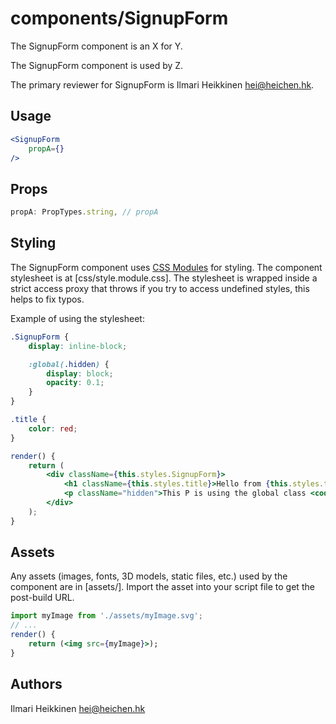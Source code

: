 # components/SignupForm

The SignupForm component is an X for Y.

The SignupForm component is used by Z.

The primary reviewer for SignupForm is Ilmari Heikkinen <hei@heichen.hk>.

## Usage

```jsx
<SignupForm
    propA={}
/>
```

## Props

```js
propA: PropTypes.string, // propA
```

## Styling

The SignupForm component uses [CSS Modules](https://github.com/css-modules/css-modules) for styling. The component stylesheet is at [css/style.module.css]. The stylesheet is wrapped inside a strict access proxy that throws if you try to access undefined styles, this helps to fix typos.

Example of using the stylesheet:

```css
.SignupForm {
    display: inline-block;

    :global(.hidden) {
        display: block;
        opacity: 0.1;
    }
}

.title {
    color: red;
}

```

```jsx
render() {
    return (
        <div className={this.styles.SignupForm}>
            <h1 className={this.styles.title}>Hello from {this.styles.title}!</h1>
            <p className="hidden">This P is using the global class <code>.hidden</code></p>
        </div>
    );
}
```

## Assets

Any assets (images, fonts, 3D models, static files, etc.) used by the component are in [assets/]. Import the asset into your script file to get the post-build URL.

```jsx
import myImage from './assets/myImage.svg';
// ...
render() {
    return (<img src={myImage}>);
}
```

## Authors

Ilmari Heikkinen <hei@heichen.hk>

